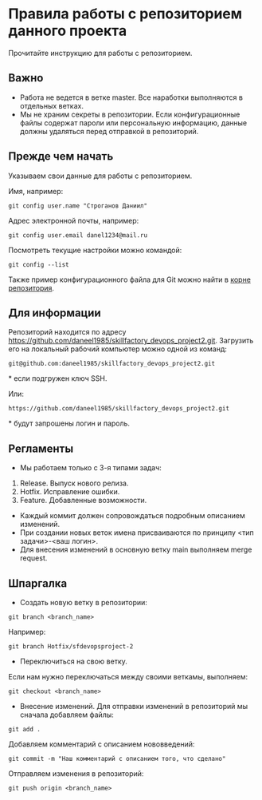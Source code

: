 # Правила работы с репозиторием данного проекта

Прочитайте инструкцию для работы с репозиторием.

## Важно

- Работа не ведется в ветке master. Все наработки выполняются в отдельных ветках.
- Мы не храним секреты в репозитории. Если конфигурационные файлы содержат пароли или персональную информацию, данные должны удаляться перед отправкой в репозиторий.

## Прежде чем начать

Указываем свои данные для работы с репозиторием.

Имя, например:

```
git config user.name "Строганов Даниил"
```

Адрес электронной почты, например:
```
git config user.email danel1234@mail.ru
```

Посмотреть текущие настройки можно командой:
```
git config --list
```

Также пример конфигурационного файла для Git можно найти в [корне репозитория](https://github.com/daneel1985/skillfactory_devops_project2/blob/master/config).

## Для информации

Репозиторий находится по адресу https://github.com/daneel1985/skillfactory_devops_project2.git. Загрузить его на локальный рабочий компьютер можно одной из команд:

```
git@github.com:daneel1985/skillfactory_devops_project2.git
```
\* если подгружен ключ SSH.

Или:

```
https://github.com/daneel1985/skillfactory_devops_project2.git
```

\* будут запрошены логин и пароль.

## Регламенты

- Мы работаем только с 3-я типами задач:
1. Release. Выпуск нового релиза.
2. Hotfix. Исправление ошибки.
3. Feature. Добавленные возможности.
- Каждый коммит должен сопровождаться подробным описанием изменений.
- При создании новых веток имена присваиваются по принципу <тип задачи>-<ваш логин>.
- Для внесения изменений в основную ветку main выполняем merge request.

## Шпаргалка

- Создать новую ветку в репозитории:

```
git branch <branch_name>
```

Например:

```
git branch Hotfix/sfdevopsproject-2
```

- Переключиться на свою ветку.

Если нам нужно переключаться между своими веткамы, выполняем:

```
git checkout <branch_name>
```

- Внесение изменений.
Для отправки изменений в репозиторий мы сначала добавляем файлы:

```
git add .
```

Добавляем комментарий с описанием нововведений:

```
git commit -m "Наш комментарий с описанием того, что сделано"
```

Отправляем изменения в репозиторий:

```
git push origin <branch_name>
```
